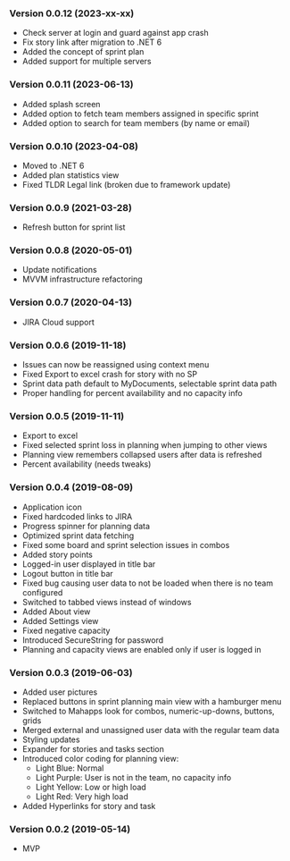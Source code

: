 ### Version 0.0.12 (2023-xx-xx)
 * Check server at login and guard against app crash
 * Fix story link after migration to .NET 6
 * Added the concept of sprint plan
 * Added support for multiple servers

### Version 0.0.11 (2023-06-13)
 * Added splash screen
 * Added option to fetch team members assigned in specific sprint
 * Added option to search for team members (by name or email)
	
### Version 0.0.10 (2023-04-08)
 * Moved to .NET 6
 * Added plan statistics view
 * Fixed TLDR Legal link (broken due to framework update)

### Version 0.0.9 (2021-03-28)
 * Refresh button for sprint list

### Version 0.0.8 (2020-05-01)
 * Update notifications
 * MVVM infrastructure refactoring

### Version 0.0.7 (2020-04-13)
 * JIRA Cloud support

### Version 0.0.6 (2019-11-18)
 * Issues can now be reassigned using context menu
 * Fixed Export to excel crash for story with no SP
 * Sprint data path default to MyDocuments, selectable sprint data path
 * Proper handling for percent availability and no capacity info

### Version 0.0.5 (2019-11-11)
 * Export to excel
 * Fixed selected sprint loss in planning when jumping to other views
 * Planning view remembers collapsed users after data is refreshed
 * Percent availability (needs tweaks) 
 
### Version 0.0.4 (2019-08-09)
 * Application icon
 * Fixed hardcoded links to JIRA 
 * Progress spinner for planning data
 * Optimized sprint data fetching 
 * Fixed some board and sprint selection issues in combos
 * Added story points
 * Logged-in user displayed in title bar
 * Logout button in title bar
 * Fixed bug causing user data to not be loaded when there is no team configured
 * Switched to tabbed views instead of windows
 * Added About view
 * Added Settings view
 * Fixed negative capacity
 * Introduced SecureString for password
 * Planning and capacity views are enabled only if user is logged in
 
### Version 0.0.3 (2019-06-03)
 * Added user pictures
 * Replaced buttons in sprint planning main view with a hamburger menu
 * Switched to Mahapps look for combos, numeric-up-downs, buttons, grids
 * Merged external and unassigned user data with the regular team data
 * Styling updates
 * Expander for stories and tasks section
 * Introduced color coding for planning view:
   * Light Blue: Normal
   * Light Purple: User is not in the team, no capacity info
   * Light Yellow: Low or high load
   * Light Red: Very high load
 * Added Hyperlinks for story and task

### Version 0.0.2 (2019-05-14)
 * MVP
